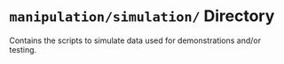`manipulation/simulation/` Directory
=========

Contains the scripts to simulate data used for demonstrations and/or testing. 
